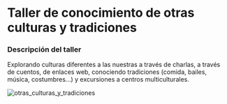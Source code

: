 # Taller de conocimiento de otras culturas y tradiciones

### Descripción del taller

Explorando culturas diferentes a las nuestras a través de charlas, a través de cuentos, de enlaces web, conociendo tradiciones (comida, bailes, música, costumbres...) y excursiones a centros multiculturales.


![otras_culturas_y_tradiciones](/assets/images/otras_culturas_y_tradiciones.png)
